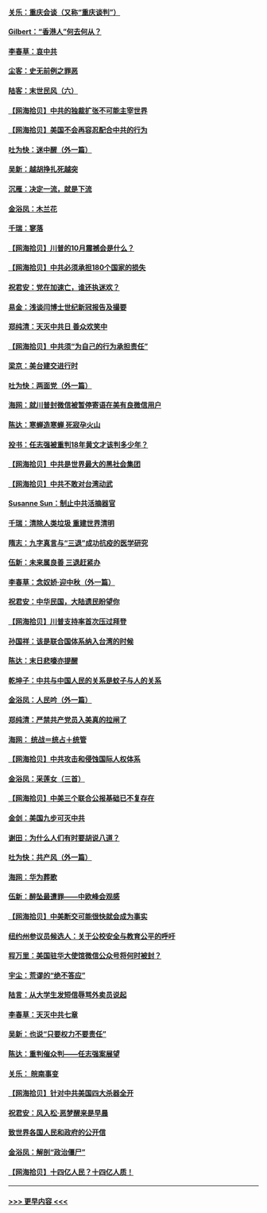 #### [关乐：重庆会谈（又称“重庆谈判”）](../pages/nsc993/n12437525.md?t=09291102) 
#### [Gilbert：“香港人”何去何从？](../pages/nsc993/n12435894.md?t=09291102) 
#### [李春草：哀中共](../pages/nsc993/n12435874.md?t=09291102) 
#### [尘客：史无前例之罪恶](../pages/nsc993/n12435762.md?t=09291102) 
#### [陆客：末世民风（六）](../pages/nsc993/n12435354.md?t=09291102) 
#### [【网海拾贝】中共的独裁扩张不可能主宰世界](../pages/nsc993/n12435151.md?t=09291102) 
#### [【网海拾贝】美国不会再容忍配合中共的行为](../pages/nsc993/n12433808.md?t=09291102) 
#### [吐为快：迷中醒（外一篇）](../pages/nsc993/n12433585.md?t=09291102) 
#### [吴新：越胡挣扎死越突](../pages/nsc993/n12433562.md?t=09291102) 
#### [沉雁：决定一流，就是下流](../pages/nsc993/n12432128.md?t=09291102) 
#### [金浴凤：木兰花](../pages/nsc993/n12432124.md?t=09291102) 
#### [千瑞：寥落](../pages/nsc993/n12432071.md?t=09291102) 
#### [【网海拾贝】川普的10月震撼会是什么？](../pages/nsc993/n12431624.md?t=09291102) 
#### [【网海拾贝】中共必须承担180个国家的损失](../pages/nsc993/n12428893.md?t=09291102) 
#### [祝君安：党在加速亡，谁还执迷欢？](../pages/nsc993/n12428652.md?t=09291102) 
#### [易金：浅谈闫博士世纪新冠报告及撮要](../pages/nsc993/n12426822.md?t=09291102) 
#### [郑纯清：天灭中共日 善众欢笑中](../pages/nsc993/n12426784.md?t=09291102) 
#### [【网海拾贝】中共须“为自己的行为承担责任”](../pages/nsc993/n12426067.md?t=09291102) 
#### [梁京：美台建交进行时](../pages/nsc993/n12424066.md?t=09291102) 
#### [吐为快：两面党（外一篇）](../pages/nsc993/n12424043.md?t=09291102) 
#### [海网：就川普封微信被暂停寄语在美有良微信用户](../pages/nsc993/n12424021.md?t=09291102) 
#### [陈达：寒蝉造寒蝉 死寂孕火山](../pages/nsc993/n12423958.md?t=09291102) 
#### [投书：任志强被重判18年黄文才该判多少年？](../pages/nsc993/n12423672.md?t=09291102) 
#### [【网海拾贝】中共是世界最大的黑社会集团](../pages/nsc993/n12423543.md?t=09291102) 
#### [【网海拾贝】中共不敢对台湾动武](../pages/nsc993/n12421418.md?t=09291102) 
#### [Susanne Sun：制止中共活摘器官](../pages/nsc993/n12419654.md?t=09291102) 
#### [千瑞：清除人类垃圾 重建世界清明](../pages/nsc993/n12419414.md?t=09291102) 
#### [隋志：九字真言与“三退”成功抗疫的医学研究](../pages/nsc993/n12419248.md?t=09291102) 
#### [伍新：未来属良善 三退赶紧办](../pages/nsc993/n12418496.md?t=09291102) 
#### [李春草：念奴娇·迎中秋（外一篇）](../pages/nsc993/n12418465.md?t=09291102) 
#### [祝君安：中华民国，大陆遗民盼望你](../pages/nsc993/n12418089.md?t=09291102) 
#### [【网海拾贝】川普支持率首次压过拜登](../pages/nsc993/n12418050.md?t=09291102) 
#### [孙国祥：该是联合国体系纳入台湾的时候](../pages/nsc993/n12417369.md?t=09291102) 
#### [陈达：末日悲嚎亦提醒](../pages/nsc993/n12416736.md?t=09291102) 
#### [乾坤子：中共与中国人民的关系是蚊子与人的关系](../pages/nsc993/n12416632.md?t=09291102) 
#### [金浴凤：人民吟（外一篇）](../pages/nsc993/n12416567.md?t=09291102) 
#### [郑纯清：严禁共产党员入美真的拉闸了](../pages/nsc993/n12416550.md?t=09291102) 
#### [海网： 统战＝统占＋统管](../pages/nsc993/n12416404.md?t=09291102) 
#### [【网海拾贝】中共攻击和侵蚀国际人权体系](../pages/nsc993/n12416250.md?t=09291102) 
#### [金浴凤：采莲女（三首）](../pages/nsc993/n12415517.md?t=09291102) 
#### [【网海拾贝】中美三个联合公报基础已不复存在](../pages/nsc993/n12415054.md?t=09291102) 
#### [金剑：美国九步可灭中共](../pages/nsc993/n12413183.md?t=09291102) 
#### [谢田：为什么人们有时要胡说八道？](../pages/nsc993/n12411861.md?t=09291102) 
#### [吐为快：共产风（外一篇）](../pages/nsc993/n12411761.md?t=09291102) 
#### [海网：华为葬歌](../pages/nsc993/n12410381.md?t=09291102) 
#### [伍新：醉坠最遭罪——中欧峰会观感](../pages/nsc993/n12410364.md?t=09291102) 
#### [【网海拾贝】中美断交可能很快就会成为事实](../pages/nsc993/n12409495.md?t=09291102) 
#### [纽约州参议员候选人：关于公校安全与教育公平的呼吁](../pages/nsc993/n12409228.md?t=09291102) 
#### [程万里：美国驻华大使馆微信公众号将何时被封？](../pages/nsc993/n12407397.md?t=09291102) 
#### [宇尘：荒谬的“绝不答应”](../pages/nsc993/n12407360.md?t=09291102) 
#### [陆言：从大学生发短信辱骂外卖员说起](../pages/nsc993/n12407285.md?t=09291102) 
#### [李春草：天灭中共七章](../pages/nsc993/n12406988.md?t=09291102) 
#### [吴新：也说“只要权力不要责任”](../pages/nsc993/n12406966.md?t=09291102) 
#### [陈达：重判催众判——任志强案展望](../pages/nsc993/n12404540.md?t=09291102) 
#### [关乐： 皖南事变](../pages/nsc993/n12404288.md?t=09291102) 
#### [【网海拾贝】针对中共美国四大杀器全开](../pages/nsc993/n12404172.md?t=09291102) 
#### [祝君安：风入松‧恶梦醒来是早晨](../pages/nsc993/n12401953.md?t=09291102) 
#### [致世界各国人民和政府的公开信](../pages/nsc993/n12401824.md?t=09291102) 
#### [金浴凤：解剖“政治僵尸”](../pages/nsc993/n12401808.md?t=09291102) 
#### [【网海拾贝】十四亿人民？十四亿人质！](../pages/nsc993/n12401708.md?t=09291102) 

----
#### [ >>> 更早内容 <<< ](../indexes/nsc993-earlier.md)
